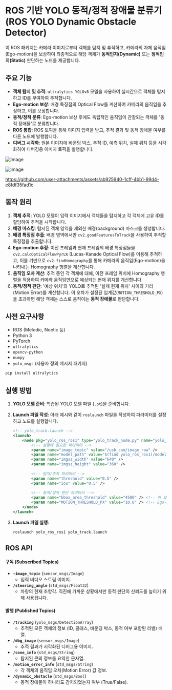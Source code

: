 # ROS 기반 YOLO 동적/정적 장애물 분류기 (ROS YOLO Dynamic Obstacle Detector)

이 ROS 패키지는 카메라 이미지로부터 객체를 탐지 및 추적하고, 카메라의 자체 움직임(Ego-motion)을 보상하여 최종적으로 해당 객체가 **동적인지(Dynamic)** 또는 **정적인지(Static)** 판단하는 노드를 제공합니다.

## 주요 기능

- **객체 탐지 및 추적**: `ultralytics YOLOv8` 모델을 사용하여 실시간으로 객체를 탐지하고 ID를 부여하여 추적합니다.
- **Ego-motion 보상**: 배경 특징점의 Optical Flow를 계산하여 카메라의 움직임을 추정하고, 이를 보상합니다.
- **동적/정적 분류**: Ego-motion 보상 후에도 독립적인 움직임이 관찰되는 객체를 '동적 장애물'로 분류합니다.
- **ROS 통합**: ROS 토픽을 통해 이미지 입력을 받고, 추적 결과 및 동적 장애물 여부를 다른 노드에 발행합니다.
- **디버그 시각화**: 원본 이미지에 바운딩 박스, 추적 ID, 예측 위치, 실제 위치 등을 시각화하여 디버깅용 이미지 토픽을 발행합니다.

![Image](https://github.com/user-attachments/assets/9bc3dc98-7413-4857-b79e-daa897ee7961)

![Image](https://github.com/user-attachments/assets/fb06769c-3624-448c-82f5-6f5295ec009e)

https://github.com/user-attachments/assets/ab925940-1cff-4bb1-99d4-e8fdf35fad1c


## 동작 원리

1.  **객체 추적**: YOLO 모델이 입력 이미지에서 객체들을 탐지하고 각 객체에 고유 ID를 할당하여 추적을 시작합니다.
2.  **배경 마스킹**: 탐지된 객체 영역을 제외한 배경(background) 마스크를 생성합니다.
3.  **배경 특징점 추출**: 배경 영역에서만 `cv2.goodFeaturesToTrack`을 사용하여 추적할 특징점을 추출합니다.
4.  **Ego-motion 추정**: 이전 프레임과 현재 프레임의 배경 특징점들을 `cv2.calcOpticalFlowPyrLK` (Lucas-Kanade Optical Flow)를 이용해 추적하고, 이를 기반으로 `cv2.findHomography`를 통해 카메라의 움직임(Ego-motion)을 나타내는 Homography 행렬을 계산합니다.
5.  **움직임 오차 계산**: 추적 중인 각 객체에 대해, 이전 프레임 위치에 Homography 행렬을 적용하여 카메라 움직임만으로 예상되는 현재 위치를 계산합니다.
6.  **동적/정적 판단**: '예상 위치'와 YOLO로 추적된 '실제 현재 위치' 사이의 거리(Motion Error)를 계산합니다. 이 오차가 설정된 임계값(`MOTION_THRESHOLD_PX`)을 초과하면 해당 객체는 스스로 움직이는 **동적 장애물**로 판단합니다.

## 사전 요구사항

- ROS (Melodic, Noetic 등)
- Python 3
- PyTorch
- `ultralytics`
- `opencv-python`
- `numpy`
- `yolo_msgs` (사용자 정의 메시지 패키지)

```bash
pip install ultralytics
```

## 실행 방법

1.  **YOLO 모델 준비**: 학습된 YOLO 모델 파일 (`.pt`)을 준비합니다.
2.  **Launch 파일 작성**: 아래 예시와 같이 `roslaunch` 파일을 작성하여 파라미터를 설정하고 노드를 실행합니다.

    ```xml
    <!-- yolo_track.launch -->
    <launch>
        <node pkg="yolo_ros_ros1" type="yolo_track_node.py" name="yolo_track_node" output="screen">
            <!-- 실행에 필요한 파라미터 -->
            <param name="image_topic" value="/usb_cam/image_raw" />
            <param name="model_path" value="$(find yolo_ros_ros1)/models/best.pt" />
            <param name="imgsz_width" value="640" />
            <param name="imgsz_height" value="360" />
            
            <!-- 탐지/추적 파라미터 -->
            <param name="threshold" value="0.5" />
            <param name="iou" value="0.5" />
            
            <!-- 동적/정적 판단 파라미터 -->
            <param name="bbox_area_threshold" value="4500" /> <!-- 이 넓이 이상인 객체만 동적 판단 수행 -->
            <param name="MOTION_THRESHOLD_PX" value="10.0" /> <!-- Ego-motion 보상 후 이 픽셀 이상 움직이면 동적으로 판단 -->
        </node>
    </launch>
    ```

3.  **Launch 파일 실행**:
    ```bash
    roslaunch yolo_ros_ros1 yolo_track.launch
    ```

## ROS API

#### 구독 (Subscribed Topics)

-   **`~image_topic`** (`sensor_msgs/Image`)
    -   입력 비디오 스트림 이미지.
-   **`/steering_angle`** (`std_msgs/Float32`)
    -   차량의 현재 조향각. 직진에 가까운 상황에서만 동적 판단의 신뢰도를 높이기 위해 사용됩니다.

#### 발행 (Published Topics)

-   **`/tracking`** (`yolo_msgs/DetectionArray`)
    -   추적된 모든 객체의 정보 (ID, 클래스, 바운딩 박스, 동적 여부 포함된 라벨) 배열.
-   **`/dbg_image`** (`sensor_msgs/Image`)
    -   추적 결과가 시각화된 디버그용 이미지.
-   **`/cone_info`** (`std_msgs/String`)
    -   탐지된 콘의 정보를 요약한 문자열.
-   **`/motion_error_info`** (`std_msgs/String`)
    -   각 객체의 움직임 오차(Motion Error) 값 정보.
-   **`/dynamic_obstacle`** (`std_msgs/Bool`)
    -   동적 장애물이 하나라도 감지되었는지 여부 (True/False).
